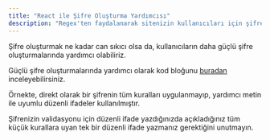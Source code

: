 ```yaml
---
title: "React ile Şifre Oluşturma Yardımcısı"
description: "Regex'ten faydalanarak sitenizin kullanıcıları için şifre oluşturmalarında yardımcı olmanızın yolu"
---
```


Şifre oluşturmak ne kadar can sıkıcı olsa da, kullanıcıların daha güçlü şifre oluşturmalarında yardımcı olabiliriz.

Güçlü şifre oluşturmalarında yardımcı olarak kod bloğunu [buradan](https://stackblitz.com/edit/vitejs-vite-k1topq?file=src%2FApp.tsx) inceleyebilirsiniz.

Örnekte, direkt olarak bir şifrenin tüm kuralları uygulanmayıp, yardımcı metin ile uyumlu düzenli ifadeler kullanılmıştır.

Şifrenizin validasyonu için düzenli ifade yazdığınızda açıkladığınız tüm küçük kurallara uyan tek bir düzenli ifade yazmanız gerektiğini unutmayın.


